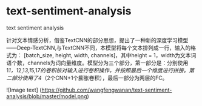 # text-sentiment-analysis
text sentiment analysis

针对文本情感分析，借鉴TextCNN的部分思想，提出了一种新的深度学习模型——Deep-TextCNN,与TextCNN不同，本模型将每个文本排列成一行，输入的格式为：
[batch_size, height, width, channels]，其中height = 1，width为文本词语个数，channels为词向量维度。模型分为三个部分，第一部分是：分别使用
1*1，1*2,1*3,1*5,1*7的卷积核对输入进行卷积操作，并按照最后一个维度进行拼接。第二部分使用了4*（2个CNN+1个膨胀卷积），最后一部分为两层的FC。

![Image text] (https://github.com/wangfengwanan/text-sentiment-analysis/blob/master/model.png)
